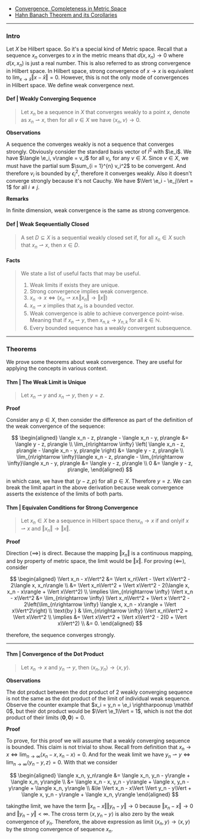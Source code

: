 - [Convergence, Completeness in Metric Space](Functional%20Spaces/Convergence,%20Completeness%20in%20Metric%20Space.md)
- [Hahn Banach Theorem and its Corollaries](Hahn%20Banach%20Theorem%20and%20its%20Corollaries.md) 


---
### **Intro**

Let $X$ be Hilbert space. 
So it's a special kind of Metric space. 
Recall that a sequence $x_n$ converges to $x$ in the metric means that $d(x, x_n) \rightarrow 0$ where $d(x, x_n)$ is just a real number. 
This is also referred to as strong convergence in Hilbert space. 
In Hilbert space, strong convergence of $x \rightarrow x$ is equivalent to $\lim_{x\rightarrow \bar x}\Vert x - \bar x\Vert = 0$. 
However, this is not the only mode of convergences in Hilbert space. 
We define weak convergence next.

#### **Def | Weakly Converging Sequence**
> Let $x_n$ be a sequence in $X$ that converges weakly to a point $x$, denote as $x_n \rightharpoonup x$, then for all $v \in X$ we have $\langle x_n, v\rangle\rightarrow 0$. 


**Observations**

A sequence the converges weakly is not a sequence that converges strongly. 
Obviously consider the standard basis vector of $l^2$ with $\e_i$. 
We have $\langle \e_i, v\rangle = v_i$ for all $v_i$, for any $v \in X$. 
Since $v \in X$, we must have the partial sum $\sum_{i = 1}^{n} v_i^2$ to be convergent. 
And therefore $v_i$ is bounded by $\epsilon^2_i$, therefore it converges weakly. 
Also it doesn't converge strongly because it's not Cauchy. 
We have $\Vert \e_i - \e_j\Vert = 1$ for all $i \neq j$. 



**Remarks**

In finite dimension, weak convergence is the same as strong convergence. 


#### **Def | Weak Seqeuentially Closed**
> A set $D \subseteq X$ is a sequential weakly closed set if, for all $x_n \in X$ such that $x_n \rightharpoonup x$, then $x \in D$. 
>



#### **Facts**
> We state a list of useful facts that may be useful. 
> 1. Weak limits if exists they are unique. 
> 2. Strong convergence implies weak convergence. 
> 3. $x_n \rightarrow x \iff (x_n \rightharpoonup x \wedge \Vert x _n \Vert\rightarrow \Vert x\Vert)$
> 4. $x_n \rightharpoonup x$ implies that $x_n$ is a bounded vector. 
> 5. Weak convergence is able to achieve convergence point-wise. Meaning that if $x_n \rightharpoonup y$, then $x_{n, k}\rightarrow y_{n, k}$ for all $k \in \mathbb N$. 
> 6. Every bounded sequence has a weakly convergent subsequence. 

---
### **Theorems**

We prove some theorems about weak convergence. 
They are useful for applying the concepts in various context. 

#### **Thm | The Weak Limit is Unique**
> Let $x_n \rightharpoonup y$ and $x_n\rightharpoonup y$, then $y = z$. 

**Proof**

Consider any $p \in X$, then consider the difference as part of the definition of the weak convergence of the sequence: 

$$
\begin{aligned}
    \langle x_n - z, p\rangle - \langle x_n - y, p\rangle &= \langle y - z, p\rangle
    \\
    \lim_{n\rightarrow \infty}
    \left(
        \langle x_n - z, p\rangle - \langle x_n - y, p\rangle 
    \right)
    &= \langle y - z, p\rangle
    \\
    \lim_{n\rightarrow \infty}\langle x_n - z, p\rangle 
    - \lim_{n\rightarrow \infty}\langle x_n - y, p\rangle 
    &= \langle y - z, p\rangle
    \\
    0 &= \langle y - z, p\rangle, 
\end{aligned}
$$

in which case, we have that $\langle y - z, p\rangle$ for all $p \in X$. 
Therefore $y = z$. 
We can break the limit apart in the above derivation because weak convergence asserts the existence of the limits of both parts. 


#### **Thm | Equivalen Conditions for Strong Convergence**
> Let $x_n \in X$ be a sequence in Hilbert space then$x_n \rightarrow x$ if and onlyif $x \rightharpoonup x$ and $\Vert x_n \Vert\rightarrow \Vert x\Vert$. 

**Proof**

Direction ($\implies$) is direct. 
Because the mapping $\Vert x_n\Vert$ is a continuous mapping, and by property of metric space, the limit would be $\Vert x\Vert$. 
For proving $(\impliedby)$, consider 

$$
\begin{aligned}
    \Vert x_n - x\Vert^2 &= \Vert x_n\Vert - \Vert x\Vert^2 - 2\langle x, x_n\rangle
    \\
    &= 
    \Vert x_n\Vert^2 + \Vert x\Vert^2 - 2(\langle x, x_n - x\rangle + \Vert x\Vert^2)
    \\
    \implies
    \lim_{n\rightarrow \infty} \Vert x_n - x\Vert^2 
    &= 
    \lim_{n\rightarrow \infty}
    \Vert x_n\Vert^2 + \Vert x \Vert^2
    - 2\left(\lim_{n\rightarrow \infty} \langle x, x_n - x\rangle + \Vert x\Vert^2\right)
    \\
    \text{by } & \lim_{n\rightarrow \infty} \Vert x_n\Vert^2 = \Vert x\Vert^2 
    \\
    \implies 
    &= 
    \Vert x\Vert^2 + \Vert x\Vert^2 - 2(0 + \Vert x\Vert^2)
    \\
    &= 0. 
\end{aligned}
$$

therefore, the sequence converges strongly. 


---
#### **Thm | Convergence of the Dot Product**
> Let $x_n\rightarrow x$ and $y_n \rightharpoonup y$, then $\langle x_n, y_n\rangle\rightarrow \langle x, y\rangle$. 

**Observations**

The dot product between the dot product of 2 weakly converging sequence is not the same as the dot product of the limit of individual weak sequence. 
Observe the counter example that $x_i = y_n = \e_i \rightharpoonup \mathbf 0$, but their dot product would be $\Vert \e_1\Vert = 1$, which is not the dot product of their limits $\langle \mathbf 0, \mathbf 0\rangle = 0$. 

**Proof**

To prove, for this proof we will assume that a weakly converging sequence is bounded. 
This claim is not trivial to show. 
Recall from definition that $x_n\rightarrow x \iff \lim_{n\rightarrow \infty}\langle x_n - x, x_n - x\rangle = 0$. 
And for the weak limit we have $y_n\rightharpoonup y \iff \lim_{n\rightarrow \infty}\langle y_n - y, z\rangle = 0$. 
With that we consider 

$$
\begin{aligned}
    \langle x_n, y_n\rangle
    &= 
    \langle x_n, y_n - y\rangle + \langle x_n, y\rangle
    \\
    &= 
    \langle x_n - x, y_n - y\rangle + \langle x, y_n - y\rangle + \langle x_n, y\rangle
    \\
    &\le 
    \Vert x_n - x\Vert \Vert y_n - y\Vert + 
    \langle x, y_n - y\rangle + \langle x_n, y\rangle
\end{aligned}
$$

takingthe limit, we have the term $\Vert x_n - x\Vert\Vert y_n - y\Vert \rightarrow 0$ because $\Vert x_n - x\Vert\rightarrow 0$ and $\Vert y_n - y\Vert < \infty$. 
The cross term $\langle x, y_n - y\rangle$ is also zero by the weak convergence of $y_n$. 
Therefore, the above expression as limit $\langle x_n, y\rangle\rightarrow \langle x, y\rangle$ by the strong convergence of sequence $x_n$. 


